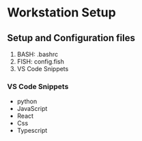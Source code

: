 # Workstation Setup
## Setup and Configuration files
1. BASH: .bashrc
2. FISH: config.fish
3. VS Code Snippets

### VS Code Snippets
- python
- JavaScript
- React
- Css
- Typescript
